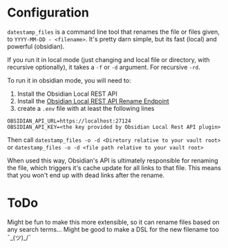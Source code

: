 # Configuration
`datestamp_files` is a command line tool that renames the file or files given, to `YYYY-MM-DD - <filename>`.
It's pretty darn simple, but its fast (local) and powerful (obsidian).

If you run it in local mode (just changing and local file or directory, with recursive optionally), it takes a `-f` or `-d` argument. For  recursive `-rd`.

To run it in obsidian mode, you will need to:
1. Install the Obsidian Local REST API
2. Install the [Obsidian Local REST API Rename Endpoint](https://github.com/mtuckerb/obsidian-local-rest-api-rename)
3. create a `.env` file with at least the following lines
```.env
OBSIDIAN_API_URL=https://localhost:27124
OBSIDIAN_API_KEY=<the key provided by Obsidian Local Rest API plugin>
```

Then call `datestamp_files -o -d <Diretory relative to your vault root>` 
or `datestamp_files -o -d <file path relative to your vault root>`

When used this way, Obsidian's API is ultimately responsible for renaming the file, which triggers it's cache update for all links to that file.
This means that you won't end up with dead links after the rename. 


# ToDo
Might be fun to make this more extensible, so it can rename files based on any search terms… Might be good to make a DSL for the new filename too ¯\_(ツ)_/¯
